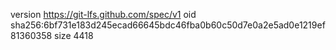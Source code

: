 version https://git-lfs.github.com/spec/v1
oid sha256:6bf731e183d245ecad66645bdc46fba0b60c50d7e0a2e5ad0e1219ef81360358
size 4418
